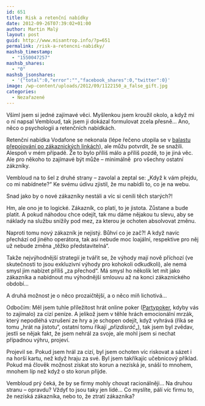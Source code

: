 ```yaml
---
id: 651
title: Risk a retenční nabídky
date: 2012-09-26T07:39:02+01:00
author: Martin Malý
layout: post
guid: http://www.misantrop.info/?p=651
permalink: /risk-a-retencni-nabidky/
mashsb_timestamp:
  - "1550047257"
mashsb_shares:
  - "0"
mashsb_jsonshares:
  - '{"total":0,"error":"","facebook_shares":0,"twitter":0}'
image: /wp-content/uploads/2012/09/1122150_a_false_gift.jpg
categories:
  - Nezařazené
---
```

Všiml jsem si jedné zajímavé věci. Myšlenkou jsem kroužil okolo, a když mi o ní napsal Vembloud, tak jsem ji dokázal formulovat zcela přesně&#8230; Ano, něco o psychologii a retenčních nabídkách.

<!--more-->

Retenční nabídka Vodafone se nekonala (lépe řečeno utopila se v [balastu přepojování po zákaznických linkách](http://www.misantrop.info/vodafone-odchazeni/)), ale můžu potvrdit, že se snažili. Alespoň v mém případě. Že to bylo příliš málo a příliš pozdě, to je jiná věc. Ale pro někoho to zajímavé být může &#8211; minimálně  pro všechny ostatní zákzníky.

Vembloud na to šel z druhé strany &#8211; zavolal a zeptal se: &#8222;Když k vám přejdu, co mi nabídnete?&#8220; Ke svému údivu zjistil, že mu nabídli to, co je na webu.

Snad jako by o nové zákazníky nestáli a víc si cenili těch starých?!

Hm, ale ono je to logické. Zákazník, co platí, to je jistota. Zůstane a bude platit. A pokud náhodou chce odejít, tak mu dáme nějakou tu slevu, aby se náklady na službu snížily pod mez, za kterou je ochoten absolvovat změnu.

Naproti tomu nový zákazník je nejistý. Bůhví co je zač?! A když navíc přechází od jiného operátora, tak asi nebude moc loajální, respektive pro něj už nebude změna &#8222;těžko představitelná&#8220;.

Takže nejvýhodnější strategií je tvářit se, že výhody mají nově příchozí (ve skutečnosti to jsou exkluzivní výhody pro kohokoli odkudkoli), ale nemá smysl jim nabízet příliš &#8222;za přechod&#8220;. Má smysl ho několik let mít jako zákazníka a nabídnout mu výhodnější smlouvu až na konci zákaznického období&#8230;

A druhá možnost je o něco prozaičtější, a o něco míň lichotivá&#8230;

Odbočím: Měl jsem tuhle příležitost hrát online poker ([Partypoker](http://cz.partypoker.com/), kdyby vás to zajímalo) za cizí peníze. A jelikož jsem v těhle hrách emocionální mrzák, který nepodléhá vzrušení ze hry a je schopen odejít, když vyhrává (říká se tomu &#8222;hrát na jistotu&#8220;, ostatní tomu říkají &#8222;_přizdisráč_&#8222;), tak jsem byl zvědav, jestli se nějak fakt, že jsem nehrál za svoje, ale mohl jsem si nechat případnou výhru, projeví.

Projevil se. Pokud jsem hrál za cizí, byl jsem ochoten víc riskovat a sázet i na horší kartu, než když hraju za své. Byl jsem takříkajíc učebnicový příklad. Pokud má člověk možnost získat sto korun a nezíská je, snáší to mnohem, mnohem líp než když o sto korun přijde.

Vembloud prý čeká, že by se firmy mohly chovat racionálněji&#8230; Na druhou stranu &#8211; opravdu? Vždyť to jsou taky jen lidé&#8230; Co myslíte, pálí víc firmu to, že nezíská zákazníka</a>, nebo to, že ztratí zákazníka?
